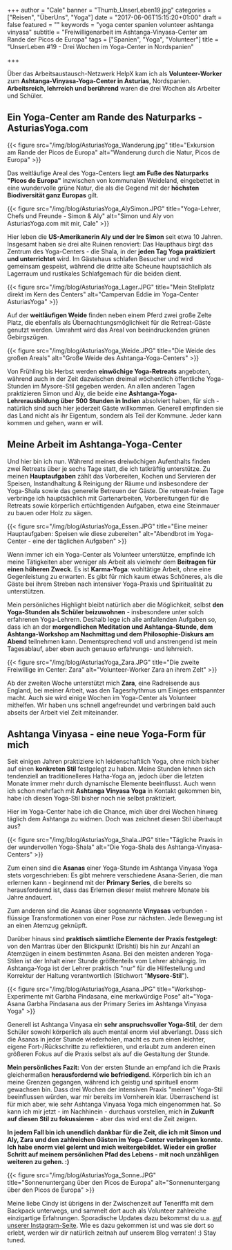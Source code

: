 +++
author = "Cale"
banner = "Thumb_UnserLeben19.jpg"
categories = ["Reisen", "ÜberUns", "Yoga"]
date = "2017-06-06T15:15:20+01:00"
draft = false
featured = ""
keywords = "yoga center spanien volunteer ashtanga vinyasa"
subtitle = "Freiwilligenarbeit im Ashtanga-Vinyasa-Center am Rande der Picos de Europa"
tags = ["Spanien", "Yoga", "Volunteer"]
title = "UnserLeben #19 - Drei Wochen im Yoga-Center in Nordspanien"

+++

Über das Arbeitsaustausch-Netzwerk HelpX kam ich als **Volunteer-Worker** zum **Ashtanga-Vinyasa-Yoga-Center in Asturias**, Nordspanien. **Arbeitsreich, lehrreich und berührend** waren die drei Wochen als Arbeiter und Schüler.<!--more-->

## Ein Yoga-Center am Rande des Naturparks - AsturiasYoga.com

{{< figure src="/img/blog/AsturiasYoga_Wanderung.jpg" title="Exkursion am Rande der Picos de Europa"
alt="Wanderung durch die Natur, Picos de Europa" >}}

Das weitläufige Areal des Yoga-Centers liegt **am Fuße des Naturparks "Picos de Europa"** inzwischen von kommunalen Weideland, eingebettet in eine wundervolle grüne Natur, die als die Gegend mit der **höchsten Biodiversität ganz Europas** gilt.    

{{< figure src="/img/blog/AsturiasYoga_AlySimon.JPG" title="Yoga-Lehrer, Chefs und Freunde - Simon & Aly"
alt="Simon und Aly von AsturiasYoga.com mit mir, Cale" >}}

Hier leben die **US-Amerikanerin Aly und der Ire Simon** seit etwa 10 Jahren. Insgesamt haben sie drei alte Ruinen renoviert: Das Haupthaus birgt das Zentrum des Yoga-Centers - die Shala, in der **jeden Tag Yoga praktiziert und unterrichtet** wird. Im Gästehaus schlafen Besucher und wird gemeinsam gespeist, während die dritte alte Scheune hauptsächlich als Lagerraum und rustikales Schlafgemach für die beiden dient.    

{{< figure src="/img/blog/AsturiasYoga_Lager.JPG" title="Mein Stellplatz direkt im Kern des Centers"
alt="Campervan Eddie im Yoga-Center AsturiasYoga" >}}

Auf der **weitläufigen Weide** finden neben einem Pferd zwei große Zelte Platz, die ebenfalls als Übernachtungsmöglichkeit für die Retreat-Gäste genutzt werden. Umrahmt wird das Areal von beeindruckenden grünen Gebirgszügen.    

{{< figure src="/img/blog/AsturiasYoga_Weide.JPG" title="Die Weide des großen Areals"
alt="Große Weide des Ashtanga-Yoga-Centers" >}}

Von Frühling bis Herbst werden **einwöchige Yoga-Retreats** angeboten, während auch in der Zeit dazwischen dreimal wöchentlich öffentliche Yoga-Stunden im Mysore-Stil gegeben werden. An allen anderen Tagen praktizieren Simon und Aly, die beide eine **Ashtanga-Yoga-Lehrerausbildung über 500 Stunden in Indien** absolviert haben, für sich - natürlich sind auch hier jederzeit Gäste willkommen. Generell empfinden sie das Land nicht als ihr Eigentum, sondern als Teil der Kommune. Jeder kann kommen und gehen, wann er will.    

## Meine Arbeit im Ashtanga-Yoga-Center

Und hier bin ich nun. Während meines dreiwöchigen Aufenthalts  finden zwei Retreats über je sechs Tage statt, die ich tatkräftig unterstütze. Zu meinen **Hauptaufgaben** zählt das Vorbereiten, Kochen und Servieren der Speisen, Instandhaltung & Reinigung der Räume und insbesondere der Yoga-Shala sowie das generelle Betreuen der Gäste. Die retreat-freien Tage verbringe ich hauptsächlich mit Gartenarbeiten, Vorbereitungen für die Retreats sowie körperlich ertüchtigenden Aufgaben, etwa eine Steinmauer zu bauen oder Holz zu sägen.    

{{< figure src="/img/blog/AsturiasYoga_Essen.JPG" title="Eine meiner Hauptaufgaben: Speisen wie diese zubereiten"
alt="Abendbrot im Yoga-Center - eine der täglichen Aufgaben" >}}

Wenn immer ich ein Yoga-Center als Volunteer unterstütze, empfinde ich meine Tätigkeiten aber weniger als Arbeit als vielmehr dem **Beitragen für einen höheren Zweck**. Es ist **Karma-Yoga**: wohltätige Arbeit, ohne eine Gegenleistung zu erwarten. Es gibt für mich kaum etwas Schöneres, als die Gäste bei ihrem Streben nach intensiver Yoga-Praxis und Spiritualität zu unterstützen.

Mein persönliches Highlight bleibt natürlich aber die Möglichkeit, selbst **den Yoga-Stunden als Schüler beizuwohnen** - insbesondere unter solch erfahrenen Yoga-Lehrern. Deshalb lege ich alle anfallenden Aufgaben so, dass ich an der **morgendlichen Meditation und Ashtanga-Stunde, dem Ashtanga-Workshop am Nachmittag und dem Philosophie-Diskurs am Abend** teilnehmen kann. Dementsprechend voll und anstrengend ist mein Tagesablauf, aber eben auch genauso erfahrungs- und lehrreich. 

{{< figure src="/img/blog/AsturiasYoga_Zara.JPG" title="Die zweite Freiwillige im Center: Zara"
alt="Volunteer-Worker Zara an ihrem Zelt" >}}

Ab der zweiten Woche unterstützt mich **Zara**, eine Radreisende aus England, bei meiner Arbeit, was den Tagesrhythmus um Einiges entspannter macht. Auch sie wird einige Wochen im Yoga-Center als Volunteer mithelfen. Wir haben uns schnell angefreundet und verbringen bald auch abseits der Arbeit viel Zeit miteinander.


## Ashtanga Vinyasa - eine neue Yoga-Form für mich

Seit einigen Jahren praktiziere ich leidenschaftlich Yoga, ohne mich bisher auf einen **konkreten Stil** festgelegt zu haben. Meine Stunden lehnen sich tendenziell an traditionelleres Hatha-Yoga an, jedoch über die letzten Monate immer mehr durch dynamische Elemente beeinflusst. Auch wenn ich schon mehrfach mit **Ashtanga Vinyasa Yoga** in Kontakt gekommen bin, habe ich diesen Yoga-Stil bisher noch nie selbst praktiziert.    

Hier im Yoga-Center habe ich die Chance, mich über drei Wochen hinweg täglich dem Ashtanga zu widmen. Doch was zeichnet diesen Stil überhaupt aus?

{{< figure src="/img/blog/AsturiasYoga_Shala.JPG" title="Tägliche Praxis in der wundervollen Yoga-Shala"
alt="Die Yoga-Shala des Ashtanga-Vinyasa-Centers" >}}

Zum einen sind die **Asanas** einer Yoga-Stunde im Ashtanga Vinyasa Yoga stets vorgeschrieben: Es gibt mehrere verschiedene Asana-Serien, die man erlernen kann - beginnend mit der **Primary Series**, die bereits so herausfordernd ist, dass das Erlernen dieser meist mehrere Monate bis Jahre andauert. 

Zum anderen sind die Asanas über sogenannte **Vinyasas** verbunden - flüssige Transformationen von einer Pose zur nächsten. Jede Bewegung ist an einen Atemzug geknüpft.   

Darüber hinaus sind **praktisch sämtliche Elemente der Praxis festgelegt**: von den Mantras über den Blickpunkt (Drishti) bis hin zur Anzahl an Atemzügen in einem bestimmten Asana. Bei den meisten anderen Yoga-Stilen ist der Inhalt einer Stunde größtenteils vom Lehrer abhängig. Im Ashtanga-Yoga ist der Lehrer praktisch "nur" für die Hilfestellung und Korrektur der Haltung verantwortlich (Stichwort "**Mysore-Stil**").

{{< figure src="/img/blog/AsturiasYoga_Asana.JPG" title="Workshop-Experimente mit Garbha Pindasana, eine merkwürdige Pose"
alt="Yoga-Asana Garbha Pindasana aus der Primary Series im Ashtanga Vinyasa Yoga" >}}

Generell ist Ashtanga Vinyasa ein **sehr anspruchsvoller Yoga-Stil**, der dem Schüler sowohl körperlich als auch mental enorm viel abverlangt. Dass sich die Asanas in jeder Stunde wiederholen, macht es zum einen leichter, eigene Fort-/Rückschritte zu reflektieren, und erlaubt zum anderen einen größeren Fokus auf die Praxis selbst als auf die Gestaltung der Stunde.    

**Mein persönliches Fazit:** Von der ersten Stunde an empfand ich die Praxis gleichermaßen **herausfordernd wie befriedigend**. Körperlich bin ich an meine Grenzen gegangen, während ich geistig und spirituell enorm gewachsen bin. Dass drei Wochen der intensiven Praxis "meinen" Yoga-Stil beeinflussen würden, war mir bereits im Vornherein klar. Überraschend ist für mich aber, wie sehr Ashtanga Vinyasa Yoga mich eingenommen hat. So kann ich mir jetzt - im Nachhinein - durchaus vorstellen, mich **in Zukunft auf diesen Stil zu fokussieren** - aber das wird erst die Zeit zeigen.

**In jedem Fall bin ich unendlich dankbar für die Zeit, die ich mit Simon und Aly, Zara und den zahlreichen Gästen im Yoga-Center verbringen konnte. Ich habe enorm viel gelernt und mich weitergebildet. Wieder ein großer Schritt auf meinem persönlichen Pfad des Lebens - mit noch unzähligen weiteren zu gehen. :)**

{{< figure src="/img/blog/AsturiasYoga_Sonne.JPG" title="Sonnenuntergang über den Picos de Europa"
alt="Sonnenuntergang über den Picos de Europa" >}}

Meine liebe Cindy ist übrigens in der Zwischenzeit auf Teneriffa mit dem Backpack unterwegs, und sammelt dort auch als Volunteer zahlreiche einzigartige Erfahrungen. Sporadische Updates dazu bekommst du u.a. [auf unserer Instagram-Seite](https://instagram.com/inspiritana). Wie es dazu gekommen ist und was sie dort so erlebt, werden wir dir natürlich zeitnah auf unserem Blog verraten! :) Stay tuned.

